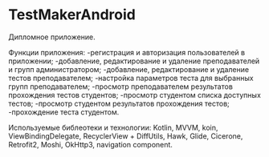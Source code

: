 # TestMakerAndroid
Дипломное приложение.

Функции приложения:
-регистрация и авторизация пользователей в приложении;
-добавление, редактирование и удаление преподавателей и групп администратором;
-добавление, редактирование и удаление тестов преподавателем;
-настройка параметров теста для выбранных групп преподавателем;
-просмотр преподавателем результатов прохождения тестов студентов;
-просмотр студентом списка доступных тестов;
-просмотр студентом результатов прохождения тестов;
-прохождение теста студентом.

Используемые библеотеки и технологии:
Kotlin, MVVM, koin, ViewBindingDelegate, RecyclerView + DiffUtils, 
Hawk, Glide, Cicerone, Retrofit2, Moshi, OkHttp3, navigation component.
